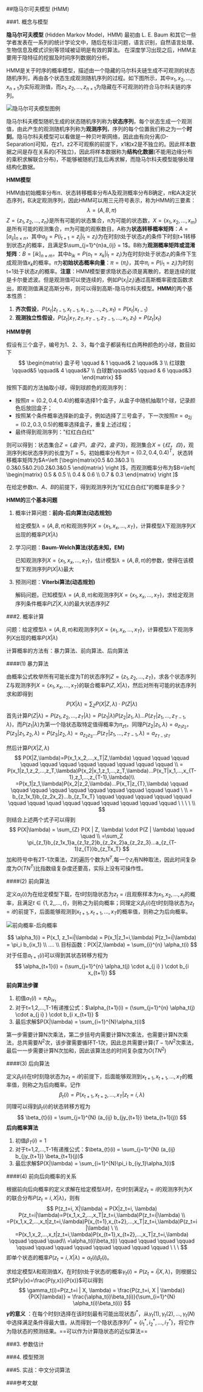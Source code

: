 ##隐马尔可夫模型 (HMM)

###1. 概念与模型

**隐马尔可夫模型** (Hidden Markov Model，HMM) 最初由 L. E. Baum 和其它一些学者发表在一系列的统计学论文中，随后在标注问题，语言识别，自然语言处理、生物信息及模式识别等领域被证明是有效的算法。 在深度学习出现之后，HMM主要用于隐特征的挖掘及时间序列数据的分析。

HMM是关于时序的概率模型，描述由一个隐藏的马尔科夫链生成不可观测的状态随机序列，再由各个状态生成观测随机序列的过程。如下图所示，其中$x_1,x_2,...,x_{n+1}$为实际观测值，而$z_1,z_2,...,z_{n+1}$为隐藏在不可观测的符合马尔科夫链的序列。

![隐马尔可夫模型图例](imgs_md/隐马尔可夫模型图例.png)

隐马尔科夫模型随机生成的状态随机序列称为**状态序列**，每个状态生成一个观测值，由此产生的观测随机序列称为**观测序列**，序列的每个位置我们称之为一个**时刻**。隐马尔科夫模型可以看做是一种贝叶斯网络，因此由有向分离(D-Separation)可知，在z1，z2不可观察的前提下，x1和x2是不独立的。因此样本数据之间是存在关系的(不独立)，因此将样本数据称为**结构化数据**(不能用边缘分布的乘积求解联合分布)，不能够被随机打乱后再求解，而隐马尔科夫模型能够处理结构化数据。

**HMM模型**

HMM由初始概率分布$\pi$、状态转移概率分布A及观测概率分布B确定，$\pi$和A决定状态序列，B决定观测序列，因此HMM可以用三元符号表示，称为HMM的三要素：
$$
\lambda = (A, B, \pi)
$$
$Z=\{z_1,z_2,...,z_n\}$是所有可能的状态集合，n为可能的状态数，$X=\{x_1,x_2,...,x_m\}$是所有可能的观测集合，m为可能的观察数目。A称为**状态转移概率矩阵**：$A=[a_{ij}]_{n \times n}$，其中$a_{ij}=P(i_{t+1}=z_j|i_t=z_i)$为在时刻t处于状态$z_i$的条件下时刻t+1转移到状态$z_{j}$的概率，且满足$\sum_{j=1}^{n}a_{ij} = 1$。B称为**观测概率矩阵或混淆矩阵**：$B=[ik]_{n \times m}$，其中$b_{ik}=P(o_t=x_k|i_t=z_i)$为在时刻t处于状态$z_i$的条件下生成观测值$x_k$的概率。$\pi$为**初始状态概率向量**：$\pi = (\pi_i)$，其中$\pi_i=P(i_1=z_i)$为时刻t=1处于状态$z_i$的概率。**注意**：HMM模型要求隐状态必须是离散的，若是连续的就是卡尔曼滤波。但是观测值可以使连续的，例如$P(x_i|z_i)$通过高斯概率密度函数求出，即观测值满足高斯分布，则可以得到高斯-隐马尔科夫模型。**HMM**的两个基本性质：

1. **齐次假设**，$P(x_t | z_{t-1}, x_{t-1}, x_{t-2},...,z_1,x_1) = P(x_t | x_{t-1})$
2. **观测独立性假设**，$P(z_t | x_{T}, z_{T}, x_{T-1},z_{T-1},...,x_1,z_1) = P(z_t | x_{t})$ 

**HMM举例**

假设有三个盒子，编号为1、2、3，每个盒子都装有红白两种颜色的小球，数目如下
$$
\begin{matrix}
盒子号 \qquad & 1 \qquad& 2 \qquad& 3 \\
红球数\qquad&5 \qquad& 4 \qquad&7 \\
白球数\qquad&5 \qquad & 6 \qquad&3 
\end{matrix}
$$
按照下面的方法抽取小球，得到球颜色的观测序列：

- 按照$\pi=(0.2,0.4,0.4)$的概率选择1个盒子，从盒子中随机抽取1个球，记录颜色后放回盒子；
- 按照某个条件概率选择新的盒子，例如选择了三号盒子，下一次按照$\pi=a_{2j}=(0.2,0.3,0.5)$的概率选择盒子，重复上述过程；
- 最终得到观测序列："红红白白红"

则可以得到：状态集合$Z=\{盒子1，盒子2，盒子3\}$，观测集合$X=\{红，白\}$，观测序列和状态序列的长度为$T=5$，初始概率分布为$\pi=(0.2,0.4,0.4)^T$，状态转移概率矩阵为$A=\left [\begin{matrix}0.5 &0.3&0.3 \\ 0.3&0.5&0.2\\0.2&0.3&0.5 \end{matrix} \right ]$，而观测概率分布为$B=\left[ \begin{matrix} 0.5 & 0.5 \\ 0.4 & 0.6 \\ 0.7 & 0.3  \end{matrix} \right ]$

在给定参数$\pi、A、B$的前提下，得到观测序列为“红红白白红”的概率是多少？

**HMM的三个基本问题**

1. 概率计算问题：**前向-后向算法(动态规划)**

   给定模型$\lambda=(A,B,\pi)$和观测序列$X=\{x_1,x_x, ...,x_T\}$，计算模型$\lambda$下观测序列$X$出现的概率$P(X|\lambda)$

2. 学习问题：**Baum-Welch算法(状态未知，EM)**

   已知观测序列$X=\{x_1,x_x, ...,x_T\}$，估计模型$\lambda=(A,B,\pi)$的参数，使得在该模型下观测序列$P(X|\lambda)$最大

3. 预测问题：**Viterbi算法(动态规划)**

   解码问题，已知模型$\lambda=(A,B,\pi)$和观测序列$X=\{x_1,x_x, ...,x_T\}$，求给定观测序列条件概率$P(Z | X, \lambda)$的最大状态序列$Z$

   

###2. 概率计算

问题：给定模型$\lambda=(A,B,\pi)$和观测序列$X=\{x_1,x_x, ...,x_T\}$，计算模型$\lambda$下观测序列$X$出现的概率$P(X|\lambda)$

计算概率的方法有：暴力算法、前向算法、后向算法

####(1) 暴力算法

由概率公式枚举所有可能长度为T的状态序列$Z=\{z_1,z_2,...,z_T\}$，求各个状态序列Z与观测序列$X=\{x_1,x_x, ...,x_T\}$的联合概率$P(Z, X| \lambda)$，然后对所有可能的状态序列求和即得到
$$
P(X|\lambda) = \sum_{Z} P(X | Z, \lambda) \cdot P(Z | \lambda)
$$
首先计算$P(Z|\lambda) = P(z_1,z_2,...,z_T|\lambda) = P(z_1|\lambda)P(z_2|z_1,\lambda)...P(z_T|z_1,...,z_{T-1},\lambda)$，而$P(z_1|\lambda)$为第一个隐状态取特定值得概率为$\pi_{z1}$，同理$P(z_2|z_1,\lambda)=a_{z_1z_2}，P(z_3|z_1,z_2,\lambda)=P(z_3|z_2,\lambda)=a_{z_2z_3}...P(z_{T}|z_1,...,z_{T-1},\lambda)=a_{z_{T-1}z_{T}}$

然后计算$P(X|Z,\lambda)$
$$
P(X|Z,\lambda)=P(x_1,x_2,...,x_T|Z,\lambda) \qquad  \qquad  \qquad  \qquad  \qquad  \qquad  \qquad  \qquad  \qquad  \qquad \qquad \\
= P(x_1|z_1,z_2,...,z_T,\lambda)P(x_2|x_1,z_1,...,z_T,\lambda)...P(x_T|x_1,...,x_{T-1},z_1,...,z_{T-1},\lambda)\\
=P(x_1|z_1,\lambda)P(x_2|z_2,\lambda)...P(x_T|z_{T},\lambda) \qquad  \qquad  \qquad  \qquad  \qquad  \qquad  \qquad  \qquad  \qquad  \quad  \ \\
= b_{z_1x_1}b_{z_2x_2}...b_{z_Tx_T} \qquad  \qquad  \qquad  \qquad  \qquad  \qquad  \qquad  \quad \qquad  \qquad  \qquad  \qquad  \qquad  \qquad \ \ \ \ \\
$$
则结合上述两个式子可以得到
$$
P(X|\lambda) = \sum_{Z} P(X | Z, \lambda) \cdot P(Z | \lambda)  \qquad \quad \\
=\sum_Z  \pi_{z_1}b_{z_1x_1}a_{z_1z_2}b_{z_2x_2}a_{z_2z_3}...a_{z_{T-1}z_{T}}b_{z_Tx_T}
$$
加和符号中有2T-1次乘法，Z的遍历个数为$N^T$,每一个$z_i$有N种取法，因此时间复杂度为$O(TN^T)$比指数级复杂度还要高，实际上没有可操作性。

####(2) 前向算法

定义$\alpha_t(i)$为在给定模型下载，在t时刻隐状态为$z_t=i$且观察样本为$x_1,x_2,...,x_t$的概率，且满足$t \in \{1,2,,...,t\}$，则称之为前向概率；同理定义$\beta_t(i)$在t时刻隐状态为$z_t=i$的前提下，后面能够观测到$x_{t+1},x_{t+1},...,x_{T}$的概率值，则称之为后向概率。

![前向概率-后向概率](imgs_md/前向概率-后向概率.png)

$$
\alpha_1(i) = P(x_1, z_1=i|\lambda) = P(x_1|z_1=i,\lambda) P(z_1=i|\lambda) = \pi_i b_{ix_1} \\
.... \\
目标函数：P(X|Z,\lambda) = \sum_{i}^{n} \alpha_t(i)
$$
对于任意$a_{t+1}(i)$可以得到其状态转移方程为
$$
\alpha_{t+1}(i) = (\sum_{j=1}^{n} \alpha_t(j) \cdot a_{j i} ) \cdot b_{i x_{t+1}}
$$

**前向算法步骤**

1. 初值$\alpha_1(i) = \pi_i b_{ix_1}$
2. 对于t=1,2,...,T-1有递推公式：$\alpha_{t+1}(i) = (\sum_{j=1}^{n} \alpha_t(j) \cdot a_{j i} ) \cdot b_{i x_{t+1}} $
3. 最后求解$P(X|\lambda) = \sum_{i=1}^{N}\alpha_t(i)$

第一步需要计算N次乘法，第二步括号内需要计算N次乘法，也需要计算N次乘法，总共需要$N^2$次，该步骤需要循环T-1次，因此总共需要计算$(T-1)N^2$次乘法，最后一一步需要计算N次加和，因此该算法总的时间复杂度为$O(TN^2)$


####(3) 后向算法

定义$\beta_t(i)$在t时刻隐状态为$z_t=i$的前提下，后面能够观测到$x_{t+1},x_{t+1},...,x_{T}$的概率值，则称之为后向概率。记作
$$
\beta_t(i) = P(x_{t+1},x_{t+2},...,x_{T}|z_t = i, \lambda)
$$
同理可以得到$\beta_{t}(i)$的状态转移方程为
$$
\beta_{t}(i) =  \sum_{j=1}^{N}  (a_{ij} b_{jy_{t+1}} \beta_{t+1}(j))
$$
**后向概率算法**

1. 初值$\beta_T(i) = 1$
2. 对于t=1,2,...,T-1有递推公式：$\beta_{t}(i) =  \sum_{j=1}^{N}  (a_{ij} b_{jy_{t+1}} \beta_{t+1}(j))$
3. 最后求解$P(X|\lambda) = \sum_{i=1}^{N}\pi_i b_{iy_1}\alpha_1(i)$

####(4) 前向后向概率的关系

根据前向后向概率的定义求解在给定模型$\lambda$时，在t时刻满足$z_t=i$的观测序列为$X$的联合分布$P(z_t=i,X|\lambda)$，则有
$$
P(z_t=i, X|\lambda) = P(X|z_t=i, \lambda) P(z_t=i|\lambda)=P(x_1,x_2,...,x_T|z_t=i,\lambda)P(z_t=i|\lambda) \\
=P(x_1,x_2,...,x_t|z_t=i,\lambda)P(x_{t=1},x_{t+2},...,x_T|z_t=i,\lambda)P(z_t=i|\lambda)  \ \\
=P(x_1,x_2,...,x_t|z_t=i,\lambda)P(x_{t=1},x_{t+2},...,x_T|z_t=i,\lambda) \qquad \qquad \quad\\
=\alpha_t(i)\beta_t(i) \qquad \qquad \qquad \qquad \qquad \qquad \qquad \qquad \qquad \qquad \qquad \qquad \ \ \
$$
即单个状态的概率$P(z_t=i, X|\lambda) =\alpha_t(i)\beta_t(i)$。

求给定模型$\lambda$和观测值$X$，在时刻t处于状态$i$的概率$\gamma_t(i)=P(z_t=i | X, \lambda)$，则根据公式$P(y|x)=\frac{P(y,x)}{P(x)}$可以得到
$$
\gamma_t(i)=P(z_t=i | X, \lambda) = \frac{P(z_t=i, X | \lambda)}{P(X|\lambda)} = \frac{\alpha_t(i)\beta_t(i)}{\sum_{i=1}^{N} \alpha_t(i)\beta_t(i)}
$$
**$\gamma$的意义** ：在每个时刻t选择在该时刻最有可能出现状态$i^*$，从$\gamma_t(1),\gamma_t(2),...,\gamma_t(N)$中选择满足条件得最大值，从而得到一个隐状态序列$I^*=\{i_1^*,i_2^*,...,i_T^*\}$，将它作为隐状态的预测结果。==可以作为计算隐状态的近似算法==





###3. 参数估计





###4. 模型预测





###5. 实战：中文分词算法



###参考文献

[^1]: [隐马尔可夫模型（HMM）攻略](https://blog.csdn.net/likelet/article/details/7056068)
[^]: 